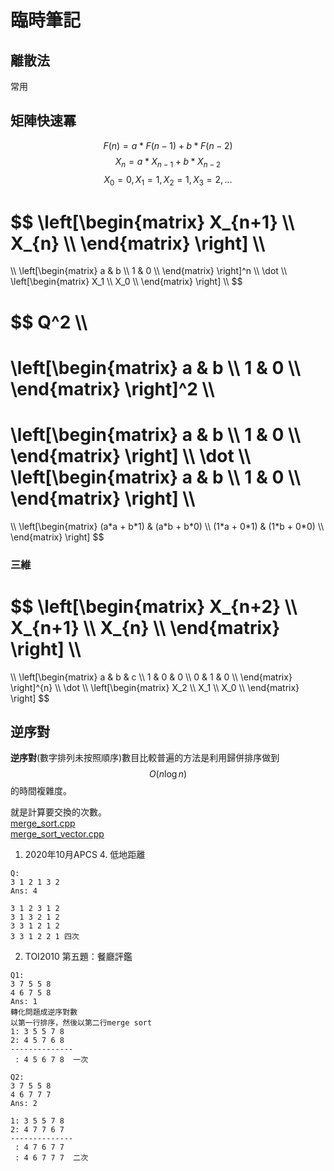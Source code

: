 # 臨時筆記

## 離散法
常用

## 矩陣快速冪 

$$ F(n) = a * F(n-1) + b * F(n-2) $$
$$ X_n= a * X_{n-1} + b * X_{n-2} $$
$$ X_0= 0, X_1=1, X_2=1, X_3=2, ...  $$

$$
\left[\begin{matrix}
X_{n+1} \\\\
X_{n} \\\\
\end{matrix}
\right]
\\\\
=
\\\\
\left[\begin{matrix}
a & b \\\\
1 & 0 \\\\
\end{matrix}
\right]^n
\\\\
\dot
\\\\
\left[\begin{matrix}
X_1 \\\\
X_0 \\\\
\end{matrix}
\right]
\\\\
$$ 


$$ 
Q^2 \\\\
= 
\left[\begin{matrix}
a & b \\\\
1 & 0 \\\\
\end{matrix}
\right]^2
\\\\
=
\left[\begin{matrix}
a & b \\\\
1 & 0 \\\\
\end{matrix}
\right]
\\\\
\dot
\\\\
\left[\begin{matrix}
a & b \\\\
1 & 0 \\\\
\end{matrix}
\right]
\\\\
=
\\\\
\left[\begin{matrix}
(a\*a + b\*1)  & (a\*b + b\*0) \\\\
(1\*a + 0\*1) & (1\*b + 0\*0) \\\\
\end{matrix}
\right]
$$

### 三維
$$
\left[\begin{matrix}
X_{n+2} \\\\
X_{n+1} \\\\
X_{n} \\\\
\end{matrix}
\right]
\\\\
=
\\\\
\left[\begin{matrix}
a & b & c \\\\
1 & 0 & 0 \\\\
0 & 1 & 0 \\\\
\end{matrix}
\right]^{n}
\\\\
\dot
\\\\
\left[\begin{matrix}
X_2 \\\\
X_1 \\\\
X_0 \\\\
\end{matrix}
\right]
$$


## 逆序對

**逆序對**(數字排列未按照順序)數目比較普遍的方法是利用歸併排序做到$$\displaystyle{ O(n\log n)}$$的時間複雜度。

就是計算要交換的次數。  
[merge_sort.cpp](source/merge_sort.cpp)  
[merge_sort_vector.cpp](source/merge_sort_vector.cpp)


 1. 2020年10月APCS 4. 低地距離

```
Q:
3 1 2 1 3 2
Ans: 4

3 1 2 3 1 2
3 1 3 2 1 2
3 3 1 2 1 2
3 3 1 2 2 1 四次
```

  2. TOI2010 第五題：餐廳評鑑 

```
Q1:
3 7 5 5 8
4 6 7 5 8
Ans: 1
轉化問題成逆序對數
以第一行排序，然後以第二行merge sort
1: 3 5 5 7 8
2: 4 5 7 6 8
--------------
 : 4 5 6 7 8  一次

Q2:
3 7 5 5 8
4 6 7 7 7
Ans: 2 

1: 3 5 5 7 8
2: 4 7 7 6 7
--------------
 : 4 7 6 7 7
 : 4 6 7 7 7  二次
```


